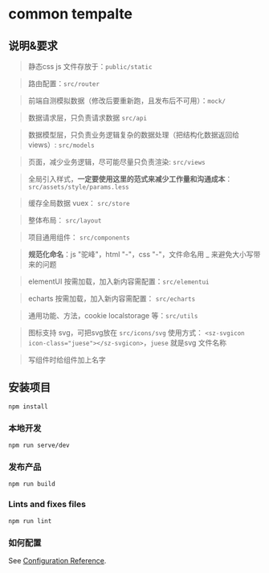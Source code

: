 # common tempalte

## 说明&要求

> 静态css js 文件存放于：`public/static`

> 路由配置：`src/router`

> 前端自测模拟数据（修改后要重新跑，且发布后不可用）：`mock/`

> 数据请求层，只负责请求数据 `src/api`

> 数据模型层，只负责业务逻辑复杂的数据处理（把结构化数据返回给 views）: `src/models`

> 页面，减少业务逻辑，尽可能尽量只负责渲染: `src/views`

> 全局引入样式，**一定要使用这里的范式来减少工作量和沟通成本**：`src/assets/style/params.less`

> 缓存全局数据 vuex： `src/store`

> 整体布局： `src/layout`

> 项目通用组件： `src/components`

> **规范化命名**：js "驼峰"，html "-"，css "-"，文件命名用 _ 来避免大小写带来的问题

> elementUI 按需加载，加入新内容需配置：`src/elementui`

> echarts 按需加载，加入新内容需配置： `src/echarts`

> 通用功能、方法，cookie localstorage 等：`src/utils`

> 图标支持 svg，可把svg放在 `src/icons/svg` 使用方式： `<sz-svgicon icon-class="juese"></sz-svgicon>`，`juese` 就是svg 文件名称 

> 写组件时给组件加上名字

## 安装项目
```
npm install
```

### 本地开发
```
npm run serve/dev
```

### 发布产品
```
npm run build
```

### Lints and fixes files
```
npm run lint
```

### 如何配置
See [Configuration Reference](https://cli.vuejs.org/config/).

